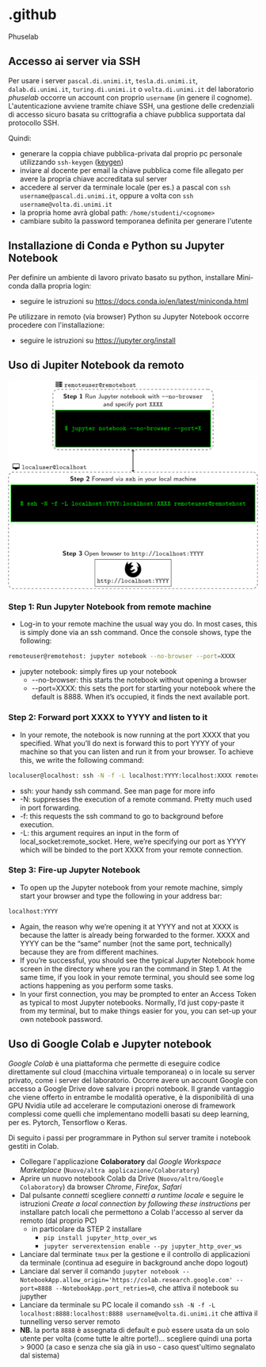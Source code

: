 # .github
Phuselab






## Accesso ai server via SSH

Per usare i server `pascal.di.unimi.it`, `tesla.di.unimi.it`, `dalab.di.unimi.it`, `turing.di.unimi.it` o `volta.di.unimi.it` del laboratorio _phuselab_
occorre un account con proprio `username` (in genere il cognome).
L'autenticazione avviene tramite chiave SSH, una gestione delle credenziali di accesso sicuro basata su crittografia a chiave pubblica supportata dal protocollo SSH.

Quindi:

- generare la coppia chiave pubblica-privata dal proprio pc personale utilizzando `ssh-keygen` ([keygen](https://www.ssh.com/ssh/keygen/))
- inviare al docente per email la chiave pubblica come file allegato per avere la propria chiave accreditata sul server
- accedere al server da terminale locale (per es.) a pascal con `ssh username@pascal.di.unimi.it`, oppure a volta con `ssh username@volta.di.unimi.it`
- la propria home avrà global path: `/home/studenti/<cognome>`
- cambiare subito la password temporanea definita per generare l'utente


## Installazione di Conda e Python su Jupyter Notebook

Per definire un ambiente di lavoro privato basato su python, installare Mini-conda dalla propria login:

- seguire le istruzioni su https://docs.conda.io/en/latest/miniconda.html

Pe utilizzare in remoto (via browser) Python su Jupyter Notebook occorre procedere con l'installazione:

- seguire le istruzioni su https://jupyter.org/install

## Uso di Jupiter Notebook da remoto

![Jupyter](jupyternotebook.png)

### __Step 1__: Run Jupyter Notebook from remote machine

- Log-in to your remote machine the usual way you do. In most cases, this is simply done via an ssh command. Once the console shows, type the following:

```bash
remoteuser@remotehost: jupyter notebook --no-browser --port=XXXX
```

- jupyter notebook: simply fires up your notebook
  - --no-browser: this starts the notebook without opening a browser
  - --port=XXXX: this sets the port for starting your notebook where the default is 8888. When it’s occupied, it finds the next available port.

### __Step 2__: Forward port XXXX to YYYY and listen to it

- In your remote, the notebook is now running at the port XXXX that you specified. What you’ll do next is forward this to port YYYY of your machine so that you can listen and run it from your browser. To achieve this, we write the following command:

```bash
localuser@localhost: ssh -N -f -L localhost:YYYY:localhost:XXXX remoteuser@remotehost
```

- ssh: your handy ssh command. See man page for more info
- -N: suppresses the execution of a remote command. Pretty much used in port forwarding.
- -f: this requests the ssh command to go to background before execution.
- -L: this argument requires an input in the form of local_socket:remote_socket. Here, we’re specifying our port as YYYY which will be binded to the port XXXX from your remote connection.

### __Step__ 3: Fire-up Jupyter Notebook

- To open up the Jupyter notebook from your remote machine, simply start your browser and type the following in your address bar:

```bash
localhost:YYYY
```

- Again, the reason why we’re opening it at YYYY and not at XXXX is because the latter is already being forwarded to the former. XXXX and YYYY can be the “same” number (not the same port, technically) because they are from different machines.
- If you’re successful, you should see the typical Jupyter Notebook home screen in the directory where you ran the command in Step 1. At the same time, if you look in your remote terminal, you should see some log actions happening as you perform some tasks.
- In your first connection, you may be prompted to enter an Access Token as typical to most Jupyter notebooks. Normally, I’d just copy-paste it from my terminal, but to make things easier for you, you can set-up your own notebook password.

## Uso di Google Colab e Jupyter notebook

_Google Colab_ è una piattaforma che permette di eseguire codice direttamente sul cloud (macchina virtuale temporanea)
 o in locale su server privato, come i server del laboratorio. Occorre avere un account Google con
 accesso a Google Drive dove salvare i propri notebook. Il grande vantaggio che viene offerto in entrambe le modalità operative, 
 è la disponibilità di una GPU Nvidia utile ad accelerare le computazioni onerose di framework complessi come 
 quelli che implementano modelli basati su deep learning, per es. Pytorch, Tensorflow o Keras.
 
Di seguito i passi per programmare in Python sul server tramite i notebook gestiti in Colab.

- Collegare l'applicazione __Colaboratory__ dal _Google Workspace Marketplace_ (`Nuovo/altra applicazione/Colaboratory`)
- Aprire un nuovo notebook Colab da Drive (`Nuovo/altro/Google Colaboratory`) da browser _Chrome_, _Firefox_, _Safari_
- Dal pulsante _connetti_ scegliere _connetti a runtime locale_ e seguire le istruzioni _Create a local connection by following these instructions_ per installare patch locali che permettono a Colab l'accesso al server da remoto (dal proprio PC)
  - in particolare da STEP 2 installare
    - `pip install jupyter_http_over_ws`
    - `jupyter serverextension enable --py jupyter_http_over_ws`
- Lanciare dal terminate `tmux` per la gestione e il controllo di applicazioni da terminale (continua ad eseguire in background anche dopo logout)
- Lanciare dal server il comando `jupyter notebook --NotebookApp.allow_origin='https://colab.research.google.com' --port=8888 --NotebookApp.port_retries=0`, che attiva il notebook su jupyther
- Lanciare da terminale su PC locale il comando `ssh -N -f -L localhost:8888:localhost:8888 username@volta.di.unimi.it` che attiva il tunnelling verso server remoto
- __NB.__ la porta `8888` è assegnata di default e può essere usata da un solo utente per volta (come tutte le altre porte!)... scegliere quindi una porta > 9000 (a caso e senza che sia già in uso - caso quest'ultimo segnalato dal sistema)

